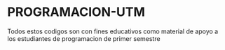 # PROGRAMACION-UTM
Todos estos codigos son con fines educativos como material de apoyo a los estudiantes de programacion de primer semestre
